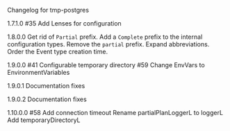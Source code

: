 Changelog for tmp-postgres

1.7.1.0
  #35 Add Lenses for configuration

1.8.0.0
  Get rid of `Partial` prefix. Add a `Complete` prefix to the internal configuration types.
  Remove the `partial` prefix.
  Expand abbreviations.
  Order the Event type creation time.

1.9.0.0
  #41 Configurable temporary directory
  #59 Change EnvVars to EnvironmentVariables

1.9.0.1
  Documentation fixes

1.9.0.2
  Documentation fixes

1.10.0.0
  #58 Add connection timeout
  Rename partialPlanLoggerL to loggerL
  Add temporaryDirectoryL

